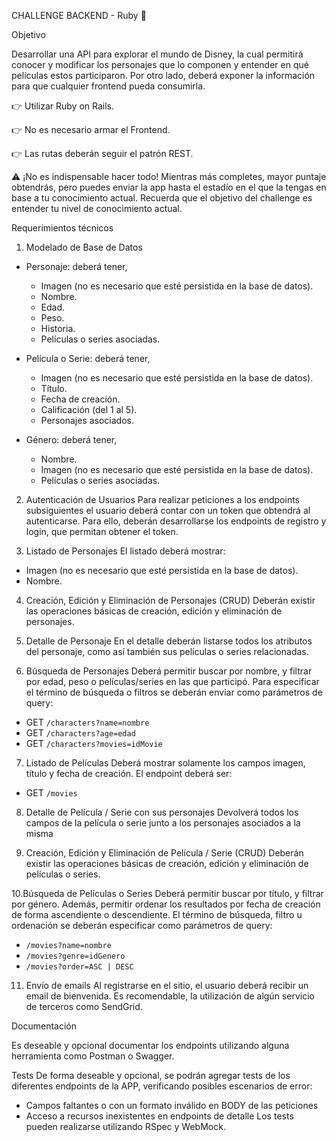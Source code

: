 CHALLENGE BACKEND - Ruby
🚀

Objetivo

Desarrollar una API para explorar el mundo de Disney, la cual permitirá conocer y modificar los
personajes que lo componen y entender en qué películas estos participaron. Por otro lado, deberá
exponer la información para que cualquier frontend pueda consumirla.

👉 Utilizar Ruby on Rails.

👉 No es necesario armar el Frontend.

👉 Las rutas deberán seguir el patrón REST.

⚠️ ¡No es indispensable hacer todo!
Mientras más completes, mayor puntaje obtendrás, pero puedes enviar la app hasta el estadío en el
que la tengas en base a tu conocimiento actual. Recuerda que el objetivo del challenge es entender tu
nivel de conocimiento actual.

Requerimientos técnicos

1. Modelado de Base de Datos
- Personaje: deberá tener,
  - Imagen (no es necesario que esté persistida en la base de datos).
  - Nombre.
  - Edad.
  - Peso.
  - Historia.
  - Películas o series asociadas.

- Película o Serie: deberá tener,
  - Imagen (no es necesario que esté persistida en la base de datos).
  - Título.
  - Fecha de creación.
  - Calificación (del 1 al 5).
  - Personajes asociados.

- Género: deberá tener,
  - Nombre.
  - Imagen (no es necesario que esté persistida en la base de datos).
  - Películas o series asociadas.

2. Autenticación de Usuarios
Para realizar peticiones a los endpoints subsiguientes el usuario deberá contar con un token que
obtendrá al autenticarse. Para ello, deberán desarrollarse los endpoints de registro y login, que
permitan obtener el token.

3. Listado de Personajes
El listado deberá mostrar:
- Imagen (no es necesario que esté persistida en la base de datos).
- Nombre.

4. Creación, Edición y Eliminación de Personajes (CRUD)
Deberán existir las operaciones básicas de creación, edición y eliminación de personajes.

5. Detalle de Personaje
En el detalle deberán listarse todos los atributos del personaje, como así también sus películas o
series relacionadas.

6. Búsqueda de Personajes
Deberá permitir buscar por nombre, y filtrar por edad, peso o películas/series en las que participó.
Para especificar el término de búsqueda o filtros se deberán enviar como parámetros de query:
- GET ``/characters?name=nombre``
- GET ``/characters?age=edad``
- GET ``/characters?movies=idMovie``

7. Listado de Películas
Deberá mostrar solamente los campos imagen, título y fecha de creación.
El endpoint deberá ser:
- GET ``/movies``

8. Detalle de Película / Serie con sus personajes
Devolverá todos los campos de la película o serie junto a los personajes asociados a la misma

9. Creación, Edición y Eliminación de Película / Serie (CRUD)
Deberán existir las operaciones básicas de creación, edición y eliminación de películas o series.

10.Búsqueda de Películas o Series
Deberá permitir buscar por título, y filtrar por género. Además, permitir ordenar los resultados
por fecha de creación de forma ascendiente o descendiente.
El término de búsqueda, filtro u ordenación se deberán especificar como parámetros de query:
- ``/movies?name=nombre``
- ``/movies?genre=idGenero``
- ``/movies?order=ASC | DESC``

11. Envío de emails
Al registrarse en el sitio, el usuario deberá recibir un email de bienvenida. Es recomendable, la
utilización de algún servicio de terceros como SendGrid.

Documentación

Es deseable y opcional documentar los endpoints utilizando alguna herramienta como
Postman o Swagger.

Tests
De forma deseable y opcional, se podrán agregar tests de los diferentes endpoints de la APP,
verificando posibles escenarios de error:
- Campos faltantes o con un formato inválido en BODY de las peticiones
- Acceso a recursos inexistentes en endpoints de detalle
Los tests pueden realizarse utilizando RSpec y WebMock.
